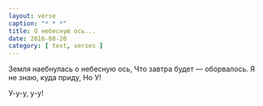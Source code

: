 ```yaml
---
layout: verse
caption: "* * *"
title: О небесную ось...
date: 2016-08-20
category: [ text, verses ]
---
```

Земля наебнулась о небесную ось,
Что завтра будет — оборвалось.
Я не знаю, куда приду,
Но У!

У-у-у, у-у!
